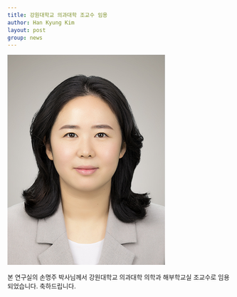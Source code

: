 ```yaml
---
title: 강원대학교 의과대학 조교수 임용
author: Han Kyung Kim
layout: post
group: news
---
```


 <img src="/static/img/members/MJS.jpg" alt="MR5 2220 empty" class="img-responsive">

 본 연구실의 손명주 박사님께서 강원대학교 의과대학 의학과 해부학교실 조교수로 임용되었습니다. 축하드립니다. 